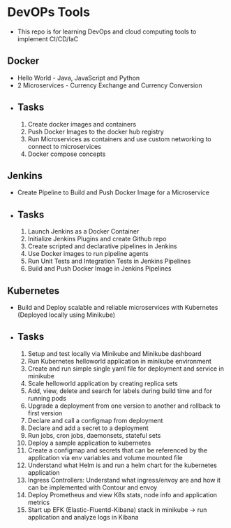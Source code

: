 # DevOPs Tools
- This repo is for learning DevOps and cloud computing tools to implement CI/CD/IaC
## Docker
- Hello World - Java, JavaScript and Python
- 2 Microservices - Currency Exchange and Currency Conversion
- ## Tasks 
    1. Create docker images and containers
    2. Push Docker Images to the docker hub registry 
    3. Run Microservices as containers and use custom networking to connect to microservices 
    4. Docker compose concepts 


## Jenkins
- Create Pipeline to Build and Push Docker Image for a Microservice
- ## Tasks
    1. Launch Jenkins as a Docker Container 
    2. Initialize Jenkins Plugins and create Github repo
    3. Create scripted and declarative pipelines in Jenkins 
    4. Use Docker images to run pipeline agents 
    4. Run Unit Tests and Integration Tests in Jenkins Pipelines
    5. Build and Push Docker Image in Jenkins Pipelines

## Kubernetes 
- Build and Deploy scalable and reliable microservices with Kubernetes (Deployed locally using Minikube)
- ## Tasks
    1. Setup and test locally via Minikube and Minikube dashboard
    2. Run Kubernetes helloworld application in minikube environment 
    3. Create and run simple single yaml file for deployment and service in minikube
    4. Scale helloworld application by creating replica sets
    5. Add, view, delete and search for labels during build time and for running pods
    6. Upgrade a deployment from one version to another and rollback to first version
    7. Declare and call a configmap from deployment
    8. Declare and add a secret to a deployment
    9. Run jobs, cron jobs, daemonsets, stateful sets
    10. Deploy a sample application to kubernetes 
    11. Create a configmap and secrets that can be referenced by the application via env variables and volume mounted file 
    12. Understand what Helm is and run a helm chart for the kubernetes application 
    13. Ingress Controllers: Understand what ingress/envoy are and how it can be implemented with Contour and envoy 
    14. Deploy Prometheus and view K8s stats, node info and application metrics
    15. Start up EFK (Elastic-Fluentd-Kibana) stack in minikube -> run application and analyze logs in Kibana 

